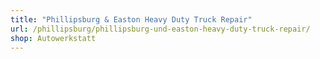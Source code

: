 ```yaml
---
title: "Phillipsburg & Easton Heavy Duty Truck Repair"
url: /phillipsburg/phillipsburg-und-easton-heavy-duty-truck-repair/
shop: Autowerkstatt
---
```

